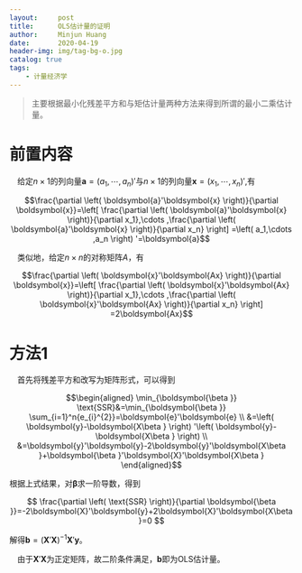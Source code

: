 ```yaml
---
layout:     post
title:      OLS估计量的证明
author:     Minjun Huang
date:       2020-04-19
header-img: img/tag-bg-o.jpg
catalog: true
tags:
    - 计量经济学
---
```


<head>
    <script src="https://cdn.mathjax.org/mathjax/latest/MathJax.js?config=TeX-AMS-MML_HTMLorMML" type="text/javascript"></script>
    <script type="text/x-mathjax-config">
        MathJax.Hub.Config({
            tex2jax: {
            skipTags: ['script', 'noscript', 'style', 'textarea', 'pre'],
            inlineMath: [['$','$']]
            }
        });
    </script>
</head>

>主要根据最小化残差平方和与矩估计量两种方法来得到所谓的最小二乘估计量。

# 前置内容

&ensp;&ensp;给定$n \times 1$的列向量$\boldsymbol{a}=\left(a_1,\cdots ,a_n \right)'$与$n \times 1$的列向量$\boldsymbol{x}=\left( x_1,\cdots ,x_n \right)'$,有

$$\frac{\partial \left( \boldsymbol{a}'\boldsymbol{x} \right)}{\partial \boldsymbol{x}}=\left[ \frac{\partial \left( \boldsymbol{a}'\boldsymbol{x} \right)}{\partial x_1},\cdots ,\frac{\partial \left( \boldsymbol{a}'\boldsymbol{x} \right)}{\partial x_n} \right] =\left( a_1,\cdots ,a_n \right) '=\boldsymbol{a}$$

&ensp;&ensp;类似地，给定$n \times n$的对称矩阵$A$，有

$$\frac{\partial \left( \boldsymbol{x}'\boldsymbol{Ax} \right)}{\partial \boldsymbol{x}}=\left[ \frac{\partial \left( \boldsymbol{x}'\boldsymbol{Ax} \right)}{\partial x_1},\cdots ,\frac{\partial \left( \boldsymbol{x}'\boldsymbol{Ax} \right)}{\partial x_n} \right] =2\boldsymbol{Ax}$$

# 方法1
&ensp;&ensp;首先将残差平方和改写为矩阵形式，可以得到

$$\begin{aligned}
\min_{\boldsymbol{\beta }} \text{SSR}&=\min_{\boldsymbol{\beta }} \sum_{i=1}^n{e_{i}^{2}}=\boldsymbol{e}'\boldsymbol{e}
\\
&=\left( \boldsymbol{y}-\boldsymbol{X\beta } \right) '\left( \boldsymbol{y}-\boldsymbol{X\beta } \right) 
\\
&=\boldsymbol{y}'\boldsymbol{y}-2\boldsymbol{y}'\boldsymbol{X\beta }+\boldsymbol{\beta }'\boldsymbol{X}'\boldsymbol{X\beta }
\end{aligned}$$

根据上式结果，对$\boldsymbol{\beta}$求一阶导数，得到

$$
\frac{\partial \left( \text{SSR} \right)}{\partial \boldsymbol{\beta }}=-2\boldsymbol{X}'\boldsymbol{y}+2\boldsymbol{X}'\boldsymbol{X\beta }=0
$$

解得$\boldsymbol{b}=\left( \boldsymbol{X}'\boldsymbol{X} \right) ^{-1}\boldsymbol{X}'\boldsymbol{y}$。

&ensp;&ensp;由于$\boldsymbol{X}'\boldsymbol{X}$为正定矩阵，故二阶条件满足，$\boldsymbol{b}$即为OLS估计量。

